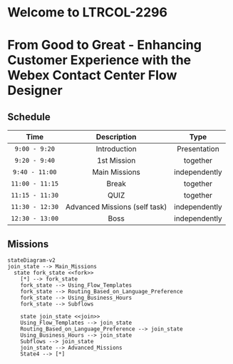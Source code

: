# Welcome to LTRCOL-2296
# From Good to Great - Enhancing Customer Experience with the Webex Contact Center Flow Designer

## Schedule
| Time           | Description                          | Type           |
| :------------: | :----------------------------------: | :------------: |
| `9:00 - 9:20`  | Introduction  | Presentation |
| `9:20 - 9:40`  | 1st Mission | together |
| `9:40 - 11:00` | Main Missions | independently |
| `11:00 - 11:15` | Break | together |
| `11:15 - 11:30` | QUIZ | together |
| `11:30 - 12:30` | Advanced Missions (self task) | independently |
| `12:30 - 13:00` | Boss | independently |

## Missions



``` mermaid
stateDiagram-v2
join_state --> Main_Missions
  state fork_state <<fork>>
    [*] --> fork_state
    fork_state --> Using_Flow_Templates
    fork_state --> Routing_Based_on_Language_Preference
    fork_state --> Using_Business_Hours
    fork_state --> Subflows

    state join_state <<join>>
    Using_Flow_Templates --> join_state
    Routing_Based_on_Language_Preference --> join_state
    Using_Business_Hours --> join_state
    Subflows --> join_state
    join_state --> Advanced_Missions
    State4 --> [*]
```

